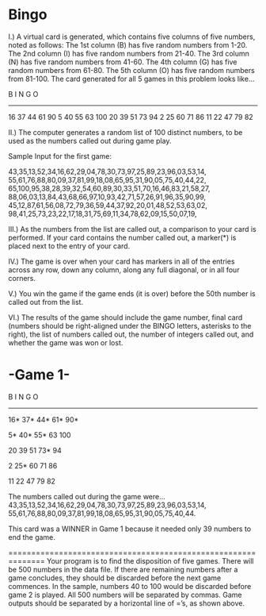 Bingo
=====

I.) A virtual card is generated, which contains five columns of
five numbers, noted as follows:
The 1st column (B) has five random numbers from 1-20.
The 2nd column (I) has five random numbers from 21-40.
The 3rd column (N) has five random numbers from 41-60.
The 4th column (G) has five random numbers from 61-80.
The 5th column (O) has five random numbers from 81-100.
The card generated for all 5 games in this problem looks
like...

B I N G O
--- --- --- --- ---
16 37 44 61 90
5 40 55 63 100
20 39 51 73 94
2 25 60 71 86
11 22 47 79 82

II.) The computer generates a random list of 100 distinct
numbers, to be used as the numbers called out during game play.

Sample Input for the first game:

43,35,13,52,34,16,62,29,04,78,30,73,97,25,89,23,96,03,53,14,
55,61,76,88,80,09,37,81,99,18,08,65,95,31,90,05,75,40,44,22,
65,100,95,38,28,39,32,54,60,89,30,33,51,70,16,46,83,21,58,27,
88,06,03,13,84,43,68,66,97,10,93,42,71,57,26,91,96,35,90,99,
45,12,87,61,56,08,72,79,36,59,44,37,92,20,01,48,52,53,63,02,
98,41,25,73,23,22,17,18,31,75,69,11,34,78,62,09,15,50,07,19,

III.) As the numbers from the list are called out, a comparison
to your card is performed. If your card contains the number
called out, a marker(*) is placed next to the entry of your card.

IV.) The game is over when your card has markers in all of the entries across any row, down any column, along any full diagonal, or in all four corners.

V.) You win the game if the game ends (it is over) before the 50th number is called out from the list.

VI.) The results of the game should include the game number, final card (numbers should be right-aligned under the BINGO letters, asterisks to the right), the list of numbers called out, the number of integers called out, and whether the game was won or lost.

-Game 1-
========
B I N G O
--- --- --- --- ---
16* 37* 44* 61* 90*

5* 40* 55* 63 100

20 39 51 73* 94

2 25* 60 71 86

11 22 47 79 82

The numbers called out during the game were...
43,35,13,52,34,16,62,29,04,78,30,73,97,25,89,23,96,03,53,14,
55,61,76,88,80,09,37,81,99,18,08,65,95,31,90,05,75,40,44.

This card was a WINNER in Game 1 because it needed
only 39 numbers to end the game.

==============================================================
Your program is to find the disposition of five games. There will be 500 numbers in the data file. If there are remaining numbers after a game concludes, they should be discarded before the next game commences. In the sample, numbers 40 to 100 would be discarded before game 2 is played.
All 500 numbers will be separated by commas. Game outputs should be separated by a horizontal line of =’s, as shown above.
